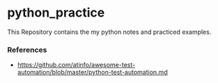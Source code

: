 # python_practice

This Repository contains the my python notes and practiced examples.


### References
- https://github.com/atinfo/awesome-test-automation/blob/master/python-test-automation.md